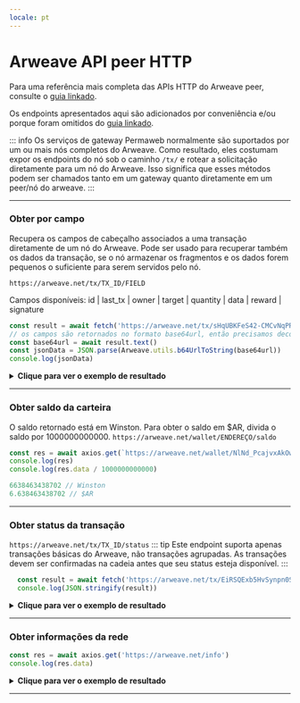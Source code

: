 ```yaml
---
locale: pt
---
```

# Arweave API peer HTTP
Para uma referência mais completa das APIs HTTP do Arweave peer, consulte o [guia linkado](https://docs.arweave.org/developers/server/http-api).

Os endpoints apresentados aqui são adicionados por conveniência e/ou porque foram omitidos do [guia linkado](https://docs.arweave.org/developers/server/http-api).

::: info
Os serviços de gateway Permaweb normalmente são suportados por um ou mais nós completos do Arweave. Como resultado, eles costumam expor os endpoints do nó sob o caminho `/tx/` e rotear a solicitação diretamente para um nó do Arweave. Isso significa que esses métodos podem ser chamados tanto em um gateway quanto diretamente em um peer/nó do arweave.
:::

<hr />

### Obter por campo
Recupera os campos de cabeçalho associados a uma transação diretamente de um nó do Arweave. Pode ser usado para recuperar também os dados da transação, se o nó armazenar os fragmentos e os dados forem pequenos o suficiente para serem servidos pelo nó.

`https://arweave.net/tx/TX_ID/FIELD`

Campos disponíveis: id | last_tx | owner | target | quantity | data | reward | signature
```js
const result = await fetch('https://arweave.net/tx/sHqUBKFeS42-CMCvNqPR31yEP63qSJG3ImshfwzJJF8/data')
// os campos são retornados no formato base64url, então precisamos decodificar
const base64url = await result.text()
const jsonData = JSON.parse(Arweave.utils.b64UrlToString(base64url))
console.log(jsonData)
```

<details>
<summary><b>Clique para ver o exemplo de resultado</b></summary>

```json
{
  "ticker":"ANT-PENDING",
  "name":"pending",
  "owner":"NlNd_PcajvxAkOweo7rZHJKiIJ7vW1WXt9vb6CzGmC0",
  "controller":"NlNd_PcajvxAkOweo7rZHJKiIJ7vW1WXt9vb6CzGmC0",
  "evolve":null,
  "records": {
    "@":"As-g0fqvO_ALZpSI8yKfCZaFtnmuwWasY83BQ520Duw"
  },
  "balances":{"NlNd_PcajvxAkOweo7rZHJKiIJ7vW1WXt9vb6CzGmC0":1}
}
```
</details>
<hr />

### Obter saldo da carteira
O saldo retornado está em Winston. Para obter o saldo em $AR, divida o saldo por 1000000000000.
`https://arweave.net/wallet/ENDEREÇO/saldo`
```js
const res = await axios.get(`https://arweave.net/wallet/NlNd_PcajvxAkOweo7rZHJKiIJ7vW1WXt9vb6CzGmC0/balance`)
console.log(res)
console.log(res.data / 1000000000000)

6638463438702 // Winston
6.638463438702 // $AR
```
<hr />

### Obter status da transação
`https://arweave.net/tx/TX_ID/status`
::: tip
Este endpoint suporta apenas transações básicas do Arweave, não transações agrupadas. As transações devem ser confirmadas na cadeia antes que seu status esteja disponível.
:::

```js
  const result = await fetch('https://arweave.net/tx/EiRSQExb5HvSynpn0S7_dDnwcws1AJMxoYx4x7nWoho/status').then(res => res.json())
  console.log(JSON.stringify(result))
```
<details>
<summary><b>Clique para ver o exemplo de resultado</b></summary>

```json
{
  "block_height":1095552,"block_indep_hash":"hyhLEyOw5WcIhZxq-tlnxhnEFgKChKHFrMoUdgIg2Sw0WoBMbdx6uSJKjxnQWon3","number_of_confirmations":10669
}

```
</details>
<hr />

### Obter informações da rede

```js
const res = await axios.get('https://arweave.net/info')
console.log(res.data)
```

<details>
<summary><b>Clique para ver o exemplo de resultado</b></summary>

```json
{
    "network": "arweave.N.1",
    "version": 5,
    "release": 53,
    "height": 1106211,
    "current": "bqPU_7t-TdRIxgsja0ftgEMNnlGL6OX621LPJJzYP12w-uB_PN4F7qRYD-DpIuRu",
    "blocks": 1092577,
    "peers": 13922,
    "queue_length": 0,
    "node_state_latency": 0
}

```
</details>
<hr />